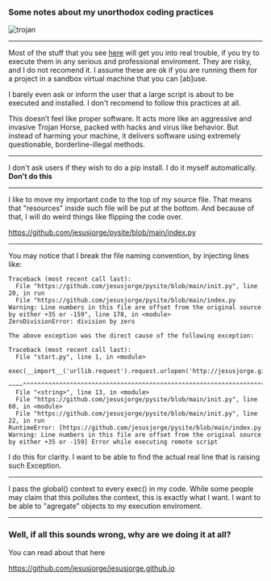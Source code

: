 ### Some notes about my unorthodox coding practices

![trojan](trojan.avif)

---
Most of the stuff that you see [here](https://github.com/jesusjorge) will get you into real trouble, if you try to execute them in any serious and professional enviroment. They are risky, and I do not recomend it. I assume these are ok if you are running them for a project in a sandbox virtual machine that you can [ab]use.

I barely even ask or inform the user that a large script is about to be executed and installed. I don't recomend to follow this practices at all.

This doesn’t feel like proper software. It acts more like an aggressive and invasive Trojan Horse, packed with hacks and virus like behavior. But instead of harming your machine, it delivers software using extremely questionable, borderline-illegal methods.

---
I don't ask users if they wish to do a pip install. I do it myself automatically. **Don't do this**

---
I like to move my important code to the top of my source file.
That means that "resources" inside such file will be put at the bottom.
And because of that, I will do weird things like flipping the code over.

https://github.com/jesusjorge/pysite/blob/main/index.py

---
You may notice that I break the file naming convention, by injecting lines like:

```
Traceback (most recent call last):
  File "https://github.com/jesusjorge/pysite/blob/main/init.py", line 20, in run
  File "https://github.com/jesusjorge/pysite/blob/main/index.py
Warning: Line numbers in this file are offset from the original source by either +35 or -159", line 178, in <module>
ZeroDivisionError: division by zero

The above exception was the direct cause of the following exception:

Traceback (most recent call last):
  File "start.py", line 1, in <module>
    exec(__import__('urllib.request').request.urlopen('http://jesusjorge.github.io/boot.py').read())
    ~~~~^^^^^^^^^^^^^^^^^^^^^^^^^^^^^^^^^^^^^^^^^^^^^^^^^^^^^^^^^^^^^^^^^^^^^^^^^^^^^^^^^^^^^^^^^^^^
  File "<string>", line 13, in <module>
  File "https://github.com/jesusjorge/pysite/blob/main/init.py", line 60, in <module>
  File "https://github.com/jesusjorge/pysite/blob/main/init.py", line 22, in run
RuntimeError: [https://github.com/jesusjorge/pysite/blob/main/index.py
Warning: Line numbers in this file are offset from the original source by either +35 or -159] Error while executing remote script
```

I do this for clarity. I want to be able to find the actual real line that is raising such Exception. 

---
I pass the global() context to every exec() in my code. While some people may claim that this pollutes the context, this is exactly what I want. I want to be able to "agregate" objects to my execution enviroment. 

---
### Well, if all this sounds wrong, why are we doing it at all?

You can read about that here 

https://github.com/jesusjorge/jesusjorge.github.io
